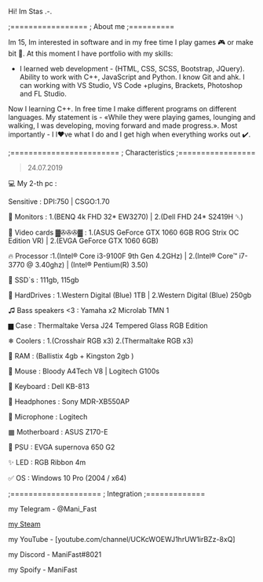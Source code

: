 Hi! Im Stas .-.


;=================
; About me
;==========

Im 15, Im interested in software and in my free time I play games 🎮 or make bit 🎵.
At this moment I have portfolio with my skills:
+ I learned web development - (HTML, CSS, SCSS, Bootstrap, JQuery).
		Ability to work with C++, JavaScript and Python.
		I know Git and ahk.
		I can working with VS Studio, VS Code +plugins, Brackets, Photoshop and FL Studio.
	
Now I learning C++. In free time I make different programs on different languages.
My statement is - «While they were playing games, lounging and walking, I was developing, moving forward and made progress.».
Most importantly - I l❤️ve what I do and I get high when everything works out ✔️.

;========================
; Characteristics
;=================


>24.07.2019

💻 My 2-th pc :

Sensitive : DPI:750 | CSGO:1.70

💎 Monitors : 1.(BENQ 4k FHD 32* EW3270) | 2.(Dell FHD 24* S2419H ␡)

💎 Video cards ▓✇✇✇▓ : 1.(ASUS GeForce GTX 1060 6GB ROG Strix OC Edition VR) | 2.(EVGA GeForce GTX 1060 6GB)

🔥 Processor :1.(Intel® Core i3-9100F 9th Gen 4.2GHz) | 2.(Intel® Core™ i7-3770 @ 3.40ghz) | (Intel® Pentium(R) 3.50)


💎 SSD`s : 111gb, 115gb

💎 HardDrives : 1.Western Digital (Blue) 1TB | 2.Western Digital (Blue) 250gb

♫ Bass speakers <3 : Yamaha x2 Microlab TMN 1

▆ Case : Thermaltake Versa J24 Tempered Glass RGB Edition

❄ Coolers : 1.(Crosshair RGB x3) 2.(Thermaltake RGB x3)

💎 RAM : (Ballistix 4gb + Kingston 2gb )

💎 Mouse : Bloody A4Tech V8 | Logitech G100s

💎 Keyboard : Dell KB-813

💎 Headphones : Sony MDR-XB550AP

💎 Microphone : Logitech

▦ Motherboard : ASUS Z170-E

💎 PSU : EVGA supernova 650 G2

✨ LED : RGB Ribbon 4m

✅ OS : Windows 10 Pro (2004 / x64)


;====================
; Integration
;=============

my Telegram - @Mani_Fast

[my Steam](steamcommunity.com/id/manifast/)

my YouTube  - [youtube.com/channel/UCKcWOEWJ1hrUW1irBZz-8xQ]

my Discord  - ManiFast#8021

my Spoify   - ManiFast
